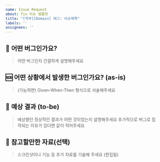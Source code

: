 ```yaml
---
name: Issue Request
about: fix 이슈 템플릿
title: "[직무][Domain] 태그: 이슈제목"
labels: ''
assignees: ''
---
```


## 🐜 어떤 버그인가요?

> 어떤 버그인지 간결하게 설명해주세요

## 🆘 어떤 상황에서 발생한 버그인가요? (as-is)

> (가능하면) Given-When-Then 형식으로 서술해주세요

## 📣 예상 결과 (to-be)

> 예상했던 정상적인 결과가 어떤 것이었는지 설명해주세요
> 추가적으로 버그로 짐작되는 이유가 있다면 같이 적어주세요

## 🔗 참고할만한 자료(선택)

> 스크린샷이나 기능 등 추가 자료를 기술해 주세요 (편집됨)
